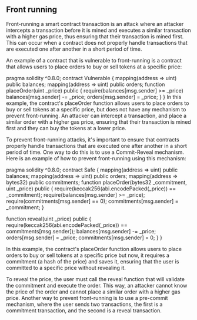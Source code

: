 ## Front running

Front-running a smart contract transaction is an attack where an attacker intercepts a transaction before it is mined and executes a similar transaction with a higher gas price, thus ensuring that their transaction is mined first. This can occur when a contract does not properly handle transactions that are executed one after another in a short period of time.

An example of a contract that is vulnerable to front-running is a contract that allows users to place orders to buy or sell tokens at a specific price:

pragma solidity ^0.8.0; 
contract Vulnerable { 
    mapping(address => uint) public balances;
    mapping(address => uint) public orders; 
    function placeOrder(uint _price) public {
    require(balances[msg.sender] >= _price)
    balances[msg.sender] -= _price;
    orders[msg.sender] = _price; 
    } }
In this example, the contract's placeOrder function allows users to place orders to buy or sell tokens at a specific price, but does not have any mechanism to prevent front-running. An attacker can intercept a transaction, and place a similar order with a higher gas price, ensuring that their transaction is mined first and they can buy the tokens at a lower price.

To prevent front-running attacks, it's important to ensure that contracts properly handle transactions that are executed one after another in a short period of time. One way to do this is to use a Commit-Reveal mechanism. Here is an example of how to prevent front-running using this mechanism:

pragma solidity ^0.8.0; 
contract Safe { mapping(address => uint) public balances; 
mapping(address => uint) public orders;
mapping(address => bytes32) public commitments;
function placeOrder(bytes32 _commitment, uint _price) public { 
require(keccak256(abi.encodePacked(_price)) == _commitment);
require(balances[msg.sender] >= _price);
require(commitments[msg.sender] == 0); 
commitments[msg.sender] = _commitment; 
}

function reveal(uint _price) public { 
    require(keccak256(abi.encodePacked(_price)) == commitments[msg.sender]); 
    balances[msg.sender] -= _price; 
    orders[msg.sender] = _price; 
    commitments[msg.sender] = 0; } }

In this example, the contract's placeOrder function allows users to place orders to buy or sell tokens at a specific price but now, it requires a commitment (a hash of the price) and saves it, ensuring that the user is committed to a specific price without revealing it.

To reveal the price, the user must call the reveal function that will validate the commitment and execute the order. This way, an attacker cannot know the price of the order and cannot place a similar order with a higher gas price.
Another way to prevent front-running is to use a pre-commit mechanism, where the user sends two transactions, the first is a commitment transaction, and the second is a reveal transaction.
